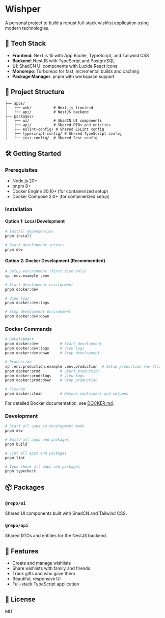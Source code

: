 # Wishper

A personal project to build a robust full-stack wishlist application using modern technologies.

## 🚀 Tech Stack

- **Frontend**: Next.js 15 with App Router, TypeScript, and Tailwind CSS
- **Backend**: NestJS with TypeScript and PostgreSQL
- **UI**: ShadCN UI components with Lucide React icons
- **Monorepo**: Turborepo for fast, incremental builds and caching
- **Package Manager**: pnpm with workspace support

## 📁 Project Structure

```
├── apps/
│   ├── web/          # Next.js frontend
│   └── api/          # NestJS backend
├── packages/
│   ├── ui/           # ShadCN UI components
│   ├── api/          # Shared DTOs and entities
│   ├── eslint-config/ # Shared ESLint config
│   ├── typescript-config/ # Shared TypeScript config
│   └── jest-config/  # Shared Jest config
```

## 🛠️ Getting Started

### Prerequisites

- Node.js 20+
- pnpm 8+
- Docker Engine 20.10+ (for containerized setup)
- Docker Compose 2.0+ (for containerized setup)

### Installation

#### Option 1: Local Development

```bash
# Install dependencies
pnpm install

# Start development servers
pnpm dev
```

#### Option 2: Docker Development (Recommended)

```bash
# Setup environment (first time only)
cp .env.example .env

# Start development environment
pnpm docker:dev

# View logs
pnpm docker:dev:logs

# Stop development environment
pnpm docker:dev:down
```

### Docker Commands

```bash
# Development
pnpm docker:dev          # Start development
pnpm docker:dev:logs     # View logs
pnpm docker:dev:down     # Stop development

# Production
cp .env.production.example .env.production  # Setup production env (first time)
pnpm docker:prod         # Start production
pnpm docker:prod:logs    # View logs
pnpm docker:prod:down    # Stop production

# Cleanup
pnpm docker:clean        # Remove containers and volumes
```

For detailed Docker documentation, see [DOCKER.md](./DOCKER.md).

### Development

```bash
# Start all apps in development mode
pnpm dev

# Build all apps and packages
pnpm build

# Lint all apps and packages
pnpm lint

# Type check all apps and packages
pnpm typecheck
```

## 📦 Packages

### `@repo/ui`

Shared UI components built with ShadCN and Tailwind CSS.

### `@repo/api`

Shared DTOs and entities for the NestJS backend.

## 🎯 Features

- Create and manage wishlists
- Share wishlists with family and friends
- Track gifts and who gave them
- Beautiful, responsive UI
- Full-stack TypeScript application

## 📝 License

MIT

